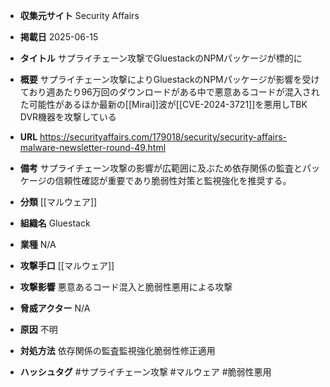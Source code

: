 - **収集元サイト**
Security Affairs

- **掲載日**
2025-06-15

- **タイトル**
サプライチェーン攻撃でGluestackのNPMパッケージが標的に

- **概要**
サプライチェーン攻撃によりGluestackのNPMパッケージが影響を受けており週あたり96万回のダウンロードがある中で悪意あるコードが混入された可能性があるほか最新の[[Mirai]]波が[[CVE-2024-3721]]を悪用しTBK DVR機器を攻撃している

- **URL**
https://securityaffairs.com/179018/security/security-affairs-malware-newsletter-round-49.html

- **備考**
サプライチェーン攻撃の影響が広範囲に及ぶため依存関係の監査とパッケージの信頼性確認が重要であり脆弱性対策と監視強化を推奨する。

- **分類**
[[マルウェア]]

- **組織名**
Gluestack

- **業種**
N/A

- **攻撃手口**
[[マルウェア]]

- **攻撃影響**
悪意あるコード混入と脆弱性悪用による攻撃

- **脅威アクター**
N/A

- **原因**
不明

- **対処方法**
依存関係の監査監視強化脆弱性修正適用

- **ハッシュタグ**
#サプライチェーン攻撃 #マルウェア #脆弱性悪用

